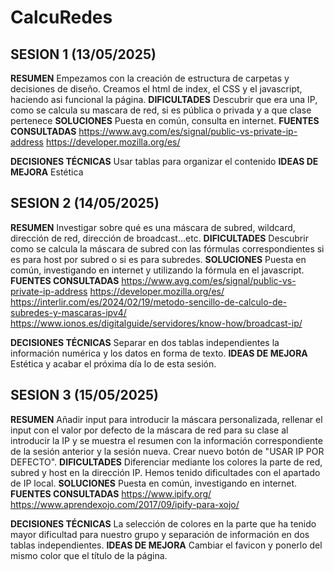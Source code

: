 # CalcuRedes

## SESION 1 (13/05/2025)

**RESUMEN**
Empezamos con la creación de estructura de carpetas y decisiones de diseño. 
Creamos el html de index, el CSS y el javascript, haciendo asi funcional la página.
**DIFICULTADES**
Descubrir que era una IP, como se calcula su mascara de red, si es pública o privada y a que clase pertenece
**SOLUCIONES**
Puesta en común, consulta en internet.
**FUENTES CONSULTADAS**
https://www.avg.com/es/signal/public-vs-private-ip-address
https://developer.mozilla.org/es/

**DECISIONES TÉCNICAS**
Usar tablas para organizar el contenido
**IDEAS DE MEJORA**
Estética

## SESION 2 (14/05/2025)

**RESUMEN**
Investigar sobre qué es una máscara de subred, wildcard, dirección de red, dirección de broadcast...etc.
**DIFICULTADES**
Descubrir como se calcula la máscara de subred con las fórmulas correspondientes si es para host por subred o si es para subredes.
**SOLUCIONES**
Puesta en común, investigando en internet y utilizando la fórmula en el javascript.
**FUENTES CONSULTADAS**
https://www.avg.com/es/signal/public-vs-private-ip-address
https://developer.mozilla.org/es/
https://interlir.com/es/2024/02/19/metodo-sencillo-de-calculo-de-subredes-y-mascaras-ipv4/
https://www.ionos.es/digitalguide/servidores/know-how/broadcast-ip/

**DECISIONES TÉCNICAS**
Separar en dos tablas independientes la información numérica y los datos en forma de texto.
**IDEAS DE MEJORA**
Estética y acabar el próxima día lo de esta sesión.

## SESION 3 (15/05/2025)

**RESUMEN**
Añadir input para introducir la máscara personalizada, rellenar el input con el valor por defecto de la máscara de red para su clase al introducir la IP y se muestra el resumen con la información correspondiente de la sesión anterior y la sesión nueva.
Crear nuevo botón de "USAR IP POR DEFECTO".
**DIFICULTADES**
Diferenciar mediante los colores la parte de red, subred y host en la dirección IP.
Hemos tenido dificultades con el apartado de IP local.
**SOLUCIONES**
Puesta en común, investigando en internet.
**FUENTES CONSULTADAS**
https://www.ipify.org/
https://www.aprendexojo.com/2017/09/ipify-para-xojo/

**DECISIONES TÉCNICAS**
La selección de colores en la parte que ha tenido mayor dificultad para nuestro grupo y separación de información en dos tablas independientes.
**IDEAS DE MEJORA**
Cambiar el favicon y ponerlo del mismo color que el título de la página.